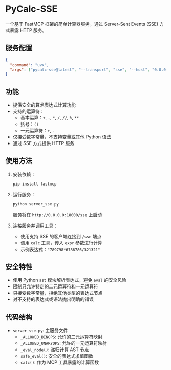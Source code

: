 # PyCalc-SSE

一个基于 FastMCP 框架的简单计算器服务，通过 Server-Sent Events (SSE) 方式暴露 HTTP 服务。

## 服务配置

```json
{
  "command": "uvx",
  "args": ["pycalc-sse@latest", "--transport", "sse", "--host", "0.0.0.0", "--port", "18000"]
}
```

## 功能

- 提供安全的算术表达式计算功能
- 支持的运算符：
  - 基本运算：`+`, `-`, `*`, `/`, `//`, `%`, `**`
  - 括号：`()`
  - 一元运算符：`+`, `-`
- 仅接受数字常量，不支持变量或其他 Python 语法
- 通过 SSE 方式提供 HTTP 服务

## 使用方法

1. 安装依赖：
   ```bash
   pip install fastmcp
   ```

2. 运行服务：
   ```bash
   python server_sse.py
   ```
   服务将在 `http://0.0.0.0:18000/sse` 上启动

3. 连接服务并调用工具：
   - 使用支持 SSE 的客户端连接到 `/sse` 端点
   - 调用 `calc` 工具，传入 `expr` 参数进行计算
   - 示例表达式：`"789798*6786786/321321"`

## 安全特性

- 使用 Python `ast` 模块解析表达式，避免 `eval` 的安全风险
- 限制只允许特定的二元运算符和一元运算符
- 只接受数字常量，拒绝其他类型的表达式节点
- 对不支持的表达式或语法抛出明确的错误

## 代码结构

- `server_sse.py`: 主服务文件
  - `_ALLOWED_BINOPS`: 允许的二元运算符映射
  - `_ALLOWED_UNARYOPS`: 允许的一元运算符映射
  - `_eval_node()`: 递归计算 AST 节点
  - `safe_eval()`: 安全的表达式求值函数
  - `calc()`: 作为 MCP 工具暴露的计算函数